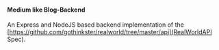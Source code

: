 ####  Medium like Blog-Backend
An Express and NodeJS based backend implementation of the [https://github.com/gothinkster/realworld/tree/master/api](RealWorldAPI Spec).
